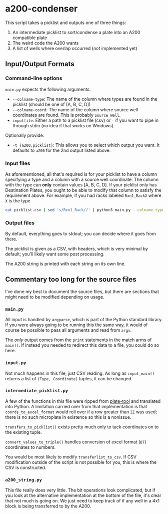 # a200-condenser

This script takes a picklist and outputs one of three things:
1. An intermediate picklist to sort/condense a plate into an A200 compatible plate
2. The weird code the A200 wants
3. A list of wells where overlap occurred (not implemented yet)

## Input/Output Formats
### Command-line options
`main.py` expects the following arguments:
- `--colname-type`: The name of the column where types are found in the picklist (should be one of [A, B, C, D])
- `--colname-coord`: The name of the column where source well coordinates are found. This is probably `Source Well`.
- `inputfile`: Either a path to a picklist file (csv) or `-` if you want to pipe in through stdin (no idea if that works on Windows).

Optionally provide:
- `-t {a200,picklist}`: This allows you to select which output you want. It defaults to `a200` for the 2nd output listed above.

### Input files
As aforementioned, all that's required is for your picklist to have a column specifying a type
and a column with a source well coordinate.
The column with the type can **only** contain values [A, B, C, D].
If your picklist only has Destination Plates, you ought to be able to modify that column to satisfy
the requirement above.
For example, if you had racks labeled `Rxn1_RackX` where `X` is the type
```bash
cat picklist.csv | sed 's/Rxn1_Rack//' | python3 main.py --colname-type "Dest Plate" --colname-coord "Source Well" -
```

### Output files
By default, everything goes to stdout; you can decide where it goes from there.

The picklist is given as a CSV, with headers, which is very minimal by default;
you'll likely want some post processing.

The A200 string is printed with each string on its own line.

## Commentary too long for the source files
I've done my best to document the source files,
but there are sections that might need to be modified depending on usage.

### `main.py`
All input is handled by `argparse`, which is part of the Python standard library.
If you were always going to be running this the same way,
it would of course be possible to pass all arguments and read from `argv`.

The *only* output comes from the `print` statements in the match arms of `main()`.
If instead you needed to redirect this data to a file, you could do so here.

### `input.py`
Not much happens in this file, just CSV reading.
As long as `input_main()` returns a list of `(Type, Coordinate)` tuples,
it can be changed.

### `intermediate_picklist.py`
A few of the functions in this file were ripped from [plate-tool](https://github.com/em-ilia/plate-tool/blob/main/src/components/transfer_menu.rs)
and translated into Python.
A limitation carried over from that implementation is that `coords_to_excel_format` would roll over if a row greater than `ZZ` was used;
there is no such microplate in existence so this is a nonissue.

`transfers_to_picklist()` exists pretty much only to tack coordinates on to the existing tuple.

`convert_values_to_triple()` handles conversion of excel format (`B7`) coordinates to numbers.

You would be most likely to modify `transferlist_to_csv`.
If CSV modification outside of the script is not possible for you,
this is where the CSV is constructed.

### `a200_string.py`
This file really does very little.
The bit operations look complicated, but if you look at the alternative implementation at the bottom of the file,
it's clear that not much is going on.
We just need to keep track of if any well in a 4x1 block is being transferred to by the A200.
